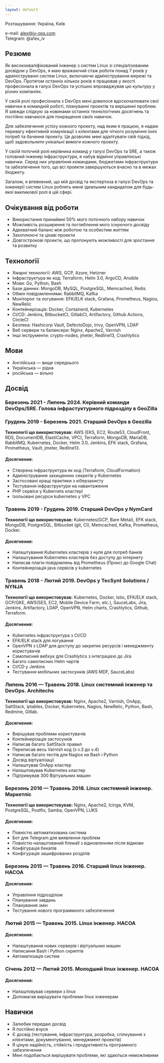 ```yaml
---
layout: default
---
```


Розташування: Україна, Київ

e-mail: alex@iv-ops.com    
Telegram: @a1ex_iv <br>
## Резюме
Як висококваліфікований інженер з систем Linux зі спеціалізованим досвідом у DevOps, я маю вражаючий стаж роботи понад 7 років у адмініструванні систем Linux, включаючи адміністрування мережі та DevOps. Протягом останніх кількох років я працював у якості професіонала в галузі DevOps та успішно впроваджував цю культуру у різних компаніях.
<br>

У своїй ролі професіонала з DevOps мені довелося вдосконалювати свої навички в командній роботі, плануванні проектів та вирішенні проблем. Я завжди слідкую за новинами останніх технологічних досягнень та постійно навчаюся для покращення своїх навичок. <br>

Для забезпечення успіху кожного проекту, над яким я працюю, я надаю перевагу ефективній комунікації з клієнтами для чіткого розуміння їхніх потреб та бачення проекту. Це дозволяє мені адаптувати свій підхід, щоб задовольнити унікальні вимоги кожного проекту. <br>

У своїй поточній ролі керівника команд у галузі DevOps та SRE, а також головний інженер інфраструктури, я набув відмінні управлінські навички. Серед них управління командами, бюджетами інфраструктури та забезпечення того, що всі проекти завершуються вчасно та в межах бюджету.<br>

Загалом, я впевнений, що мій досвід та експертиза в галузі DevOps та інженерії систем Linux роблять мене ідеальним кандидатом для будь-якої викликової ролі в цій сфері.

## Очікування від роботи
  * Використання принаймні 50% мого поточного набору навичок
  * Можливість розширення та поглиблення мого існуючого досвіду
  * Адекватний баланс між роботою та особистим життям
  * Захоплюючі та цікаві проекти
  * Довгострокові проекти, що пропонують можливості для зростання та розвитку

## Технології
  * Хмарні технології: AWS, GCP, Azure, Hetzner
  * Інфраструктура як код: Terraform, Helm 3.0, ArgoCD, Ansible
  * Мови: Go, Python, Bash
  * Бази данних: MongoDB, MySQL, PostgreSQL, Memcached, Redis
  * Обмін повідомленнями: RabbitMQ, Kafka
  * Моніторінг та логування: EFK/ELK stack, Grafana, Prometheus, Nagios, NewRelic
  * Контейнерізація: Docker, Containerd, Kubernetes
  * CI/CD: Jenkins, BitbucketCI, GitlabCI, Artifactory, Github Actions, CircleCI
  * Безпека: Hashicorp Vault, DefectoDojo, trivy, OpenVPN, LDAP
  * Веб сервери та балансери: Nginx, Apache2, Varnish
  * Інші інструменти: crypto-nodes, jmeter, Redline13, Crashlytics

## Мови
  * Англійська — вище середнього
  * Українська — рідна
  * російська — вільно


## Досвід

### Березень 2021 - Липень 2024. Керівний команди DevOps/SRE. Голова інфрастуктурного підрозділу в GeoZilla
### Грудень 2019 - Березень 2021. Старший DevOps в Geozilla
**Технології що використовував:** AWS (EKS, EC2, Route53, CloudFront, RDS, DocumentDB, ElastiCache, VPC), Terraform, MongoDB, MariaDB, RabbitMQ, Kubernetes, Docker, Helm 3.0, Jenkins, EFK stack, Grafana, Prometheus, Vault, jmeter, Redline13.

#### Досягнення:
  * Створена інфраструктура як код (Terraform, CloudFormation)
  * Адміністрування захищенних секретів у Kubernetes
  * Застосовані кращі практики з кіберзахисту
  * Тестування інфраструктури на навантаження
  * PHP сервіси у Kubernets кластері
  * Ізольовані ресурси kubernetes у VPC

### Травень 2019 - Грудень 2019. Старший DevOps у NymCard

**Технології що використовував:** Kubernetes(GCP, Bare Metal), EFK stack, MongoDB,
PostgreSQL, Bitbucket (git, CI), Memcached, Kafka, Prometheus, Docker.

#### Досягнення:
  * Налаштування Kubernetes кластерів з нуля для потреб банків
  * Налаштування Kubernetes кластерів без доступу до інтернету
  * Написав плагін повідомлень від Prometheus (Проксі до Google Chat)
  * Контейнерізація java сервісів у kubernetes

### Травень 2018 - Лютий 2019. DevOps у TecSynt Solutions / NYNJA

**Технології що використовував:** Kubernetes, Docker, Istio, EFK/ELK stack, GCP/GKE,
AWS(SES, EC2, Mobile Device Farm, etc.), SauceLabs, Jira, Jenkins, Artifactory,
LDAP, OpenVPN, Helm charts, Crashlytics, Github, Terraform.

#### Досягнення:
  * Kubernetes інфраструктура з CI/CD
  * EFK/ELK stack для логування
  * OpenVPN з LDAP для доступу до закритих ресурсів і менеджменту користувачів
  * Самописний вебхук для Crashlytics з інтеграцією до Jira
  * Багато самописних Helm чартів
  * CI/CD у Jenkins
  * Тестування мобільних застосунків (AWS MDF, SauceLabs)

### Липень 2016 — Травень 2018. Linux системний інженер та DevOps. Architechs

**Технології що використовував:** Nginx, Apache2, Varnish, OnApp, SaltStack, iptables, Docker, Kubernetes, Nagios, NewRelic, Python, Bash, Redmine, Gitlab.

#### Досягнення:
  * Вирішував проблеми користувачів
  * Контейнерізація застосунків
  * Написав багато SaltStack правил
  * Переписав весь Varnish код (з v.3 до v.4)
  * Написав багато тестів для Nagios на Bash і Python
  * Досвід віртуалізації
  * Налаштував OnApp кластер
  * Налаштовував Kubernetes кластер
  * Підтримував 300 Віртуальних машин

### Березень 2016 — Травень 2018. Linux системний інженер. Маркетліс

**Технології що використовував:** Nginx, Apache2, Icinga, KVM, PostgreSQL, Postfix, Samba, OpenVPN, LUKS  

#### Досягнення:
  * Повністю автоматизована система
  * Бот для Telegram для виявлення проблем
  * Повністю налаштований firewall з відновленням після відмови
  * Конфігурація бекапів
  * Конфігурація зашифрованих розділів

### Березень 2015 — Травень 2016. Старший linux інженер. НАСОА

#### Досягнення:
  * Управління підрозділом
  * Планування завдань
  * Планування змін
  * Тестування нового программного забезпечення

### Лютий 2015 — Травень 2015. Linux інженер. НАСОА

#### Досягнення:
  * Налаштування нових серверів і віртуальних машин
  * Написання Bash і Python скриптів
  * Автоматизація систем

### Січень 2012 — Лютий 2015. Молодший linux інженер. НАСОА

#### Досягнення:
  * Налаштовував сервери з linux
  * Допомагав вирішувати проблеми linux інженерам

## Навички
  * Залюбки передаю досвід
  * Я постійно вчуся
  * Є досвід (тестування, інфраструктура, розробка, спілкування з клієнтами, документування, менеджмент проектів)
  * Я ціную надійність, стійкість і продуктивність програмного забезпечення
  * Мені подобається вирішувати проблеми, які здаються неможливими
